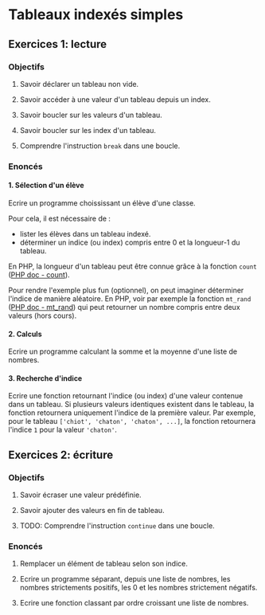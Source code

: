 # Tableaux indexés simples

## Exercices 1: lecture

### Objectifs

 1. Savoir déclarer un tableau non vide.

 2. Savoir accéder à une valeur d'un tableau depuis un index.

 3. Savoir boucler sur les valeurs d'un tableau.

 4. Savoir boucler sur les index d'un tableau.

 5. Comprendre l'instruction `break` dans une boucle. 

### Enoncés

#### 1. Sélection d'un élève

Ecrire un programme choississant un élève d'une classe.

Pour cela, il est nécessaire de :
 - lister les élèves dans un tableau indexé.
 - déterminer un indice (ou index) compris entre 0 et la longueur-1 du tableau.

En PHP, la longueur d'un tableau peut être connue grâce à la fonction `count` ([PHP doc - count](https://www.php.net/manual/fr/function.count.php)).
 
Pour rendre l'exemple plus fun (optionnel), on peut imaginer déterminer l'indice de manière aléatoire. En PHP, voir par exemple la fonction `mt_rand` ([PHP doc - mt_rand](https://www.php.net/manual/fr/function.mt-rand.php)) qui peut retourner un nombre compris entre deux valeurs (hors cours).

#### 2. Calculs

Ecrire un programme calculant la somme et la moyenne d'une liste de nombres.

#### 3. Recherche d'indice

Ecrire une fonction retournant l'indice (ou index) d'une valeur contenue dans un tableau. Si plusieurs valeurs identiques existent dans le tableau, la fonction retournera uniquement l'indice de la première valeur. Par exemple, pour le tableau `['chiot', 'chaton', 'chaton', ...]`, la fonction retournera l'indice `1` pour la valeur `'chaton'`.

## Exercices 2: écriture

### Objectifs

 1. Savoir écraser une valeur prédéfinie.

 2. Savoir ajouter des valeurs en fin de tableau.

 3. TODO: Comprendre l'instruction `continue` dans une boucle.

### Enoncés

 1. Remplacer un élément de tableau selon son indice.

 2. Ecrire un programme séparant, depuis une liste de nombres, les nombres strictements positifs, les 0 et les nombres strictement négatifs.
 
 3. Ecrire une fonction classant par ordre croissant une liste de nombres.
